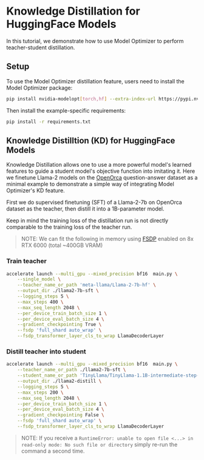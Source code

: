 # Knowledge Distillation for HuggingFace Models

In this tutorial, we demonstrate how to use Model Optimizer to perform teacher-student distillation.

## Setup

To use the Model Optimizer distillation feature, users need to install the Model Optimizer package:

```sh
pip install nvidia-modelopt[torch,hf] --extra-index-url https://pypi.nvidia.com
```

Then install the example-specific requirements:

```sh
pip install -r requirements.txt
```

## Knowledge Distilltion (KD) for HuggingFace Models

Knowledge Distillation allows one to use a more powerful model's learned features to guide a student
model's objective function into imitating it.
Here we finetune Llama-2 models on the [OpenOrca](https://huggingface.co/datasets/Open-Orca/OpenOrca)
question-answer dataset as a minimal example to demonstrate a simple way of integrating Model Optimizer's KD feature.

First we do supervised finetuning (SFT) of a Llama-2-7b on OpenOrca dataset as the teacher, then distill it into
a 1B-parameter model.

Keep in mind the training loss of the distillation run is not directly comparable to the training loss of the teacher run.

> NOTE: We can fit the following in memory using [FSDP](https://huggingface.co/docs/accelerate/en/usage_guides/fsdp)
> enabled on 8x RTX 6000 (total ~400GB VRAM)

### Train teacher

```bash
accelerate launch --multi_gpu --mixed_precision bf16  main.py \
    --single_model \
    --teacher_name_or_path 'meta-llama/Llama-2-7b-hf' \
    --output_dir ./llama2-7b-sft \
    --logging_steps 5 \
    --max_steps 400 \
    --max_seq_length 2048 \
    --per_device_train_batch_size 1 \
    --per_device_eval_batch_size 4 \
    --gradient_checkpointing True \
    --fsdp 'full_shard auto_wrap' \
    --fsdp_transformer_layer_cls_to_wrap LlamaDecoderLayer
```

### Distill teacher into student

```bash
accelerate launch --multi_gpu --mixed_precision bf16  main.py \
    --teacher_name_or_path ./llama2-7b-sft \
    --student_name_or_path 'TinyLlama/TinyLlama-1.1B-intermediate-step-1431k-3T' \
    --output_dir ./llama2-distill \
    --logging_steps 5 \
    --max_steps 200 \
    --max_seq_length 2048 \
    --per_device_train_batch_size 1 \
    --per_device_eval_batch_size 4 \
    --gradient_checkpointing False \
    --fsdp 'full_shard auto_wrap' \
    --fsdp_transformer_layer_cls_to_wrap LlamaDecoderLayer
```

> NOTE: If you receive a `RuntimeError: unable to open file <...> in read-only mode: No such file or directory` simply re-run the command a second time.
